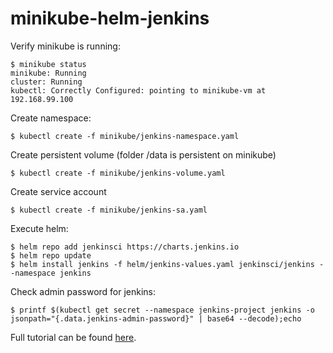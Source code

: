 # minikube-helm-jenkins

Verify minikube is running:
```
$ minikube status
minikube: Running
cluster: Running
kubectl: Correctly Configured: pointing to minikube-vm at 192.168.99.100
```


Create namespace:
```
$ kubectl create -f minikube/jenkins-namespace.yaml
```

Create persistent volume (folder /data is persistent on minikube)
```
$ kubectl create -f minikube/jenkins-volume.yaml
```

Create service account
```
$ kubectl create -f minikube/jenkins-sa.yaml
```

Execute helm:
```
$ helm repo add jenkinsci https://charts.jenkins.io
$ helm repo update
$ helm install jenkins -f helm/jenkins-values.yaml jenkinsci/jenkins --namespace jenkins
```


Check admin password for jenkins:
```
$ printf $(kubectl get secret --namespace jenkins-project jenkins -o jsonpath="{.data.jenkins-admin-password}" | base64 --decode);echo
```

Full tutorial can be found [here](https://medium.com/@lvthillo/deploy-jenkins-with-dynamic-slaves-in-minikube-8aef5404e9c1).
